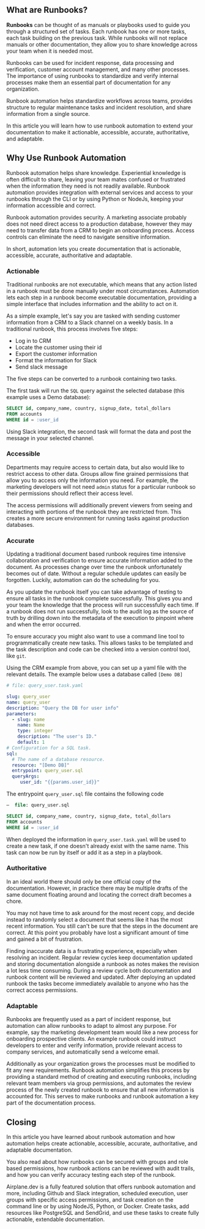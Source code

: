 ## What are Runbooks?

**Runbooks** can be thought of as manuals or playbooks used to guide you through a structured set of tasks. Each runbook has one or more tasks, each task building on the previous task. While runbooks will not replace manuals or other documentation, they allow you to share knowledge across your team when it is needed most. 

Runbooks can be used for incident response, data processing and verification, customer account management, and many other processes. The importance of using runbooks to standardize and verify internal processes make them an essential part of documentation for any organization.  

Runbook automation helps standardize workflows across teams, provides structure to regular maintenance tasks and incident resolution, and share information from a single source. 

In this article you will learn how to use runbook automation to extend your documentation to make it actionable, accessible, accurate, authoritative, and adaptable. 

## Why Use Runbook Automation

Runbook automation helps share knowledge. Experiential knowledge is often difficult to share, leaving your team mates confused or frustrated when the information they need is not readily available. Runbook automation provides integration with external services and access to your runbooks through the CLI or by using Python or NodeJs, keeping your information accessible and correct.

Runbook automation provides security. A marketing associate probably does not need direct access to a production database, however they may need to transfer data from a CRM to begin an onboarding process. Access controls can eliminate the need to navigate sensitive information. 

In short, automation lets you create documentation that is actionable, accessible, accurate, authoritative and adaptable. 

### Actionable

Traditional runbooks are not executable, which means that any action listed in a runbook must be done manually under most circumstances. Automation lets each step in a runbook become executable documentation, providing a simple interface that includes information and the ability to act on it. 

As a simple example, let's say you are tasked with sending customer information from a CRM to a Slack channel on a weekly basis. In a traditional runbook, this process involves five steps:

- Log in to CRM
- Locate the customer using their id
- Export the customer information
- Format the information for Slack
- Send slack message

The five steps can be converted to a runbook containing two tasks. 

The first task will run the `SQL` query against the selected database (this example uses a Demo database):

```sql
SELECT id, company_name, country, signup_date, total_dollars
FROM accounts
WHERE id = :user_id
```

Using Slack integration, the second task will format the data and post the message in your selected channel. 

### Accessible

Departments may require access to certain data, but also would like to restrict access to other data. Groups allow fine grained permissions that allow you to access only the information you need. For example, the marketing developers will not need `admin` status for a particular runbook so their permissions should reflect their access level.

The access permissions will additionally prevent viewers from seeing and interacting with portions of the runbook they are restricted from. This creates a more secure environment for running tasks against production databases. 

### Accurate

Updating a traditional document based runbook requires time intensive collaboration and verification to ensure accurate information added to the document. As processes change over time the runbook unfortunately becomes out of date. Without a regular schedule updates can easily be forgotten. Luckily, automation can do the scheduling for you. 

As you update the runbook itself you can take advantage of testing to ensure all tasks in the runbook complete successfully. This gives you and your team the knowledge that the process will run successfully each time. If a runbook does not run successfully, look to the audit log as the source of truth by drilling down into the metadata of the execution to pinpoint where and when the error occurred. 

To ensure accuracy you might also want to use a command line tool to programmatically create new tasks. This allows tasks to be templated and the task description and code can be checked into a version control tool, like `git`.

Using the CRM example from above, you can set up a yaml file with the relevant details. The example below uses a database called `[Demo DB]`

```yaml
# file: query_user.task.yaml

slug: query_user
name: query_user
description: "Query the DB for user info"
parameters:
  - slug: name
    name: Name
    type: integer
    description: "The user's ID."
    default: 1
# Configuration for a SQL task.
sql:
  # The name of a database resource.
  resource: "[Demo DB]"
  entrypoint: query_user.sql
  queryArgs:
     user_id: "{{params.user_id}}"
```

The entrypoint `query_user.sql` file contains the following code

```sql
–  file: query_user.sql

SELECT id, company_name, country, signup_date, total_dollars
FROM accounts
WHERE id = :user_id
```

When deployed the information in `query_user.task.yaml` will be used to create a new task, if one doesn't already exist with the same name. This task can now be run by itself or add it as a step in a playbook. 

### Authoritative

In an ideal world there should only be one official copy of the documentation. However, in practice there may be multiple drafts of the same document floating around and locating the correct draft becomes a chore. 

You may not have time to ask around for the most recent copy, and decide instead to randomly select a document that seems like it has the most recent information.  You still can't be sure that the steps in the document are correct. At this point you probably have lost a significant amount of time and gained a bit of frustration. 

Finding inaccurate data is a frustrating experience, especially when resolving an incident. Regular review cycles keep documentation updated and storing documentation alongside a runbook as notes makes the revision a lot less time consuming. During a review cycle both documentation and runbook content will be reviewed and updated. After deploying an updated runbook the tasks become immediately available to anyone who has the correct access permissions. 

### Adaptable

Runbooks are frequently used as a part of incident response, but automation can allow runbooks to adapt to almost any purpose. For example, say the marketing development team would like a new process for onboarding prospective clients. An example runbook could instruct developers to enter and verify information, provide relevant access to company services, and automatically send a welcome email. 

Additionally as your organization grows the processes must be modified to fit any new requirements. Runbook automation simplifies this process by providing a standard method of creating and executing runbooks, including relevant team members via group permissions, and automates the review process of the newly created runbook to ensure that all new information is accounted for. This serves to make runbooks and runbook automation a key part of the documentation process. 

## Closing

In this article you have learned about runbook automation and how automation helps create actionable, accessible, accurate, authoritative, and adaptable documentation. 

You also read about how runbooks can be secured with groups and role based permissions, how runbook actions can be reviewed with audit trails, and how you can verify accuracy testing each step of the runbook. 

Airplane.dev is a fully featured solution that offers runbook automation and more, including Github and Slack integration, scheduled execution, user groups with specific access permissions, and task creation on the command line or by using NodeJS, Python, or Docker. 
Create tasks, add resources like PostgreSQL and SendGrid, and use these tasks to create fully actionable, extendable documentation.

